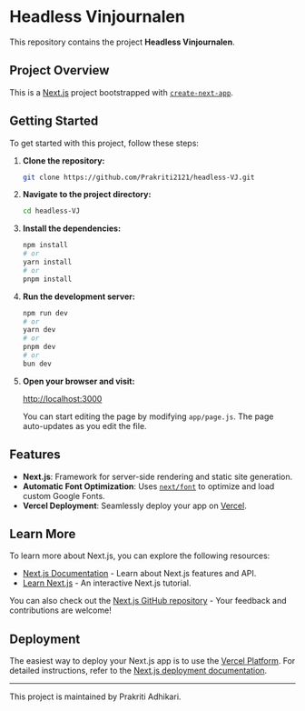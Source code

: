 # Headless Vinjournalen

This repository contains the project **Headless Vinjournalen**.

## Project Overview

This is a [Next.js](https://nextjs.org/) project bootstrapped with [`create-next-app`](https://github.com/vercel/next.js/tree/canary/packages/create-next-app).

## Getting Started

To get started with this project, follow these steps:

1. **Clone the repository:**

   ```bash
   git clone https://github.com/Prakriti2121/headless-VJ.git
   ```

2. **Navigate to the project directory:**

   ```bash
   cd headless-VJ
   ```

3. **Install the dependencies:**

   ```bash
   npm install
   # or
   yarn install
   # or
   pnpm install
   ```

4. **Run the development server:**

   ```bash
   npm run dev
   # or
   yarn dev
   # or
   pnpm dev
   # or
   bun dev
   ```

5. **Open your browser and visit:**

   [http://localhost:3000](http://localhost:3000)

   You can start editing the page by modifying `app/page.js`. The page auto-updates as you edit the file.

## Features

- **Next.js**: Framework for server-side rendering and static site generation.
- **Automatic Font Optimization**: Uses [`next/font`](https://nextjs.org/docs/basic-features/font-optimization) to optimize and load custom Google Fonts.
- **Vercel Deployment**: Seamlessly deploy your app on [Vercel](https://vercel.com).

## Learn More

To learn more about Next.js, you can explore the following resources:

- [Next.js Documentation](https://nextjs.org/docs) - Learn about Next.js features and API.
- [Learn Next.js](https://nextjs.org/learn) - An interactive Next.js tutorial.

You can also check out the [Next.js GitHub repository](https://github.com/vercel/next.js/) - Your feedback and contributions are welcome!

## Deployment

The easiest way to deploy your Next.js app is to use the [Vercel Platform](https://vercel.com). For detailed instructions, refer to the [Next.js deployment documentation](https://nextjs.org/docs/deployment).

---

This project is maintained by Prakriti Adhikari.
